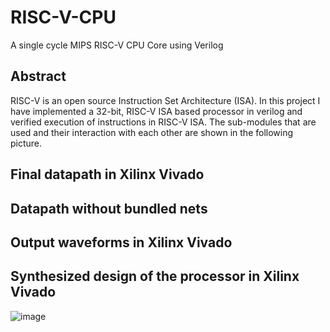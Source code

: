 # RISC-V-CPU
A single cycle MIPS RISC-V CPU Core using Verilog

## Abstract
RISC-V is an open source Instruction Set Architecture (ISA). In this project I have implemented a 32-bit, RISC-V ISA based processor in verilog and verified execution of instructions in RISC-V ISA. The sub-modules that are used and their interaction with each other are shown in the following picture.



## Final datapath in Xilinx Vivado

## Datapath without bundled nets



## Output waveforms in Xilinx Vivado





## Synthesized design of the processor in Xilinx Vivado

![image](https://user-images.githubusercontent.com/92263062/187929667-4d2b37e0-7df4-4778-9be6-9ef71bd55cff.png)
